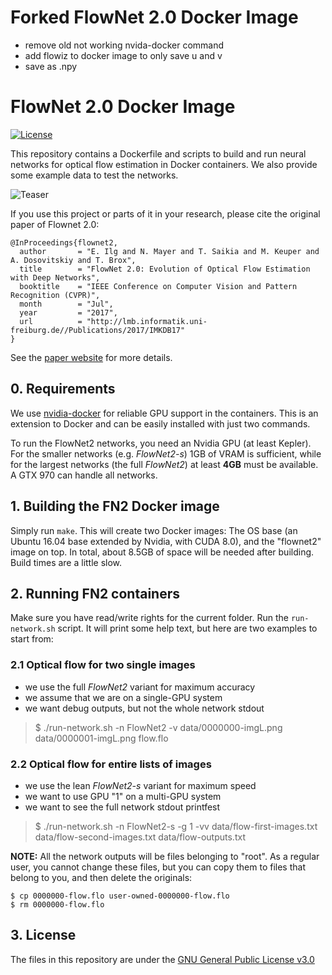 # Forked FlowNet 2.0 Docker Image

* remove old not working nvida-docker command
* add flowiz to docker image to only save u and v
* save as .npy 

# FlowNet 2.0 Docker Image

[![License](https://img.shields.io/badge/license-GPLv3-blue.svg)](LICENSE)

This repository contains a Dockerfile and scripts to build and run neural networks for optical flow estimation in Docker containers. We also provide some example data to test the networks. 

![Teaser](data/teaser.png)

If you use this project or parts of it in your research, please cite the original paper of Flownet 2.0:


    @InProceedings{flownet2,
      author       = "E. Ilg and N. Mayer and T. Saikia and M. Keuper and A. Dosovitskiy and T. Brox",
      title        = "FlowNet 2.0: Evolution of Optical Flow Estimation with Deep Networks",
      booktitle    = "IEEE Conference on Computer Vision and Pattern Recognition (CVPR)",
      month        = "Jul",
      year         = "2017",
      url          = "http://lmb.informatik.uni-freiburg.de//Publications/2017/IMKDB17"
    }


See the [paper website](https://lmb.informatik.uni-freiburg.de/Publications/2017/IMKDB17) for more details.


## 0. Requirements

We use [nvidia-docker](https://github.com/NVIDIA/nvidia-docker#quick-start) for reliable GPU support in the containers. This is an extension to Docker and can be easily installed with just two commands.

To run the FlowNet2 networks, you need an Nvidia GPU (at least Kepler). For the smaller networks (e.g. *FlowNet2-s*) 1GB of VRAM is sufficient, while for the largest networks (the full *FlowNet2*) at least **4GB** must be available. A GTX 970 can handle all networks.

## 1. Building the FN2 Docker image

Simply run `make`. This will create two Docker images: The OS base (an Ubuntu 16.04 base extended by Nvidia, with CUDA 8.0), and the "flownet2" image on top. In total, about 8.5GB of space will be needed after building. Build times are a little slow.


## 2. Running FN2 containers

Make sure you have read/write rights for the current folder. Run the `run-network.sh` script. It will print some help text, but here are two examples to start from:

### 2.1 Optical flow for two single images
- we use the full *FlowNet2* variant for maximum accuracy
- we assume that we are on a single-GPU system
- we want debug outputs, but not the whole network stdout

> $ ./run-network.sh -n FlowNet2 -v data/0000000-imgL.png data/0000001-imgL.png flow.flo


### 2.2 Optical flow for entire lists of images
- we use the lean *FlowNet2-s* variant for maximum speed
- we want to use GPU "1" on a multi-GPU system
- we want to see the full network stdout printfest

> $ ./run-network.sh -n FlowNet2-s -g 1 -vv data/flow-first-images.txt data/flow-second-images.txt data/flow-outputs.txt


**NOTE:** All the network outputs will be files belonging to "root".  As a regular user, you cannot change these files, but you can copy them to files that belong to you, and then delete the originals:

    $ cp 0000000-flow.flo user-owned-0000000-flow.flo
    $ rm 0000000-flow.flo


## 3. License
The files in this repository are under the [GNU General Public License v3.0](LICENSE)

